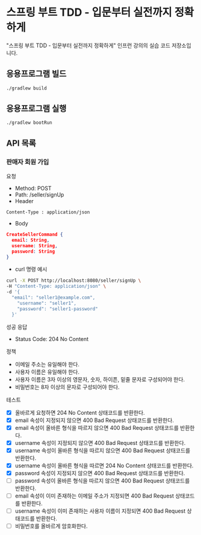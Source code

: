 # 스프링 부트 TDD - 입문부터 실전까지 정확하게

"스프링 부트 TDD - 입문부터 실전까지 정확하게" 인프런 강의의 실습 코드 저장소입니다.

## 응용프로그램 빌드

```bash
./gradlew build
```

## 응용프로그램 실행

```bash
./gradlew bootRun
```

## API 목록

### 판매자 회원 가입

요청

- Method: POST
- Path: /seller/signUp
- Header

```text
Content-Type : application/json
```

- Body

```json
CreateSellerCommand {
  email: String,
  username: String,
  password: String
}  
```

- curl 명령 예시

```bash 
curl -X POST http://localhost:8080/seller/signUp \
-H "Content-Type: application/json" \
-d '{
  "email": "seller1@example.com",
    "username": "seller1",
    "password": "seller1-password"
  }'
```

성공 응답

- Status Code: 204 No Content

정책

- 이메일 주소는 유일해야 한다.
- 사용자 이름은 유일해야 한다.
- 사용자 이름은 3자 이상의 영문자, 숫자, 하이픈, 밑줄 문자로 구성되어야 한다.
- 비밀번호는 8자 이상의 문자로 구성되어야 한다.

테스트

- [x] 올바르게 요청하면 204 No Content 상태코드를 반환한다.
- [x] email 속성이 지정되지 않으면 400 Bad Request 상태코드를 반환한다.
- [x] email 속성이 올바른 형식을 따르지 않으면 400 Bad Request 상태코드를 반환한다.
- [x] username 속성이 지정되지 않으면 400 Bad Request 상태코드를 반환한다.
- [X] username 속성이 올바른 형식을 따르지 않으면 400 Bad Request 상태코드를 반환한다.
- [x] username 속성이 올바른 형식을 따르면 204 No Content 상태코드를 반환한다.
- [x] password 속성이 지정되지 않으면 400 Bad Request 상태코드를 반환한다.
- [ ] password 속성이 올바른 형식을 따르지 않으면 400 Bad Request 상태코드를 반환한다.
- [ ] email 속성이 이미 존재하는 이메일 주소가 지정되면 400 Bad Request 상태코드를 반환한다.
- [ ] username 속성이 이미 존재하는 사용자 이름이 지정되면 400 Bad Request 상태코드를 반환한다.
- [ ] 비밀번호를 올바르게 암호화한다.